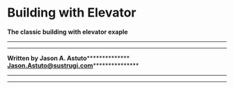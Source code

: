 Building with Elevator
============================================================
**********The classic building with elevator exaple**********
************************************************************
************************************************************
**********Written by Jason A. Astuto************************
**********Jason.Astuto@sustrugi.com*************************
************************************************************
************************************************************
